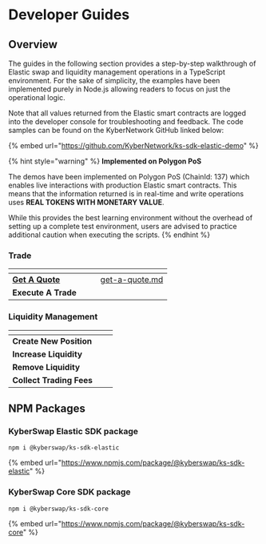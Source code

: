 # Developer Guides

## Overview

The guides in the following section provides a step-by-step walkthrough of Elastic swap and liquidity management operations in a TypeScript environment. For the sake of simplicity, the examples have been implemented purely in Node.js allowing readers to focus on just the operational logic.

Note that all values returned from the Elastic smart contracts are logged into the developer console for troubleshooting and feedback. The code samples can be found on the KyberNetwork GitHub linked below:

{% embed url="https://github.com/KyberNetwork/ks-sdk-elastic-demo" %}

{% hint style="warning" %}
**Implemented on Polygon PoS**

The demos have been implemented on Polygon PoS (ChainId: 137) which enables live interactions with production Elastic smart contracts. This means that the information returned is in real-time and write operations uses **REAL TOKENS WITH MONETARY VALUE**.

While this provides the best learning environment without the overhead of setting up a complete test environment, users are advised to practice additional caution when executing the scripts.
{% endhint %}

### Trade

<table data-view="cards"><thead><tr><th></th><th data-hidden></th><th data-hidden></th><th data-hidden data-card-target data-type="content-ref"></th></tr></thead><tbody><tr><td><a href="get-a-quote.md"><strong>Get A Quote</strong></a></td><td></td><td></td><td><a href="get-a-quote.md">get-a-quote.md</a></td></tr><tr><td><strong>Execute A Trade</strong></td><td></td><td></td><td></td></tr></tbody></table>

### Liquidity Management

<table data-view="cards"><thead><tr><th></th><th data-hidden></th><th data-hidden></th></tr></thead><tbody><tr><td><strong>Create New Position</strong></td><td></td><td></td></tr><tr><td><strong>Increase Liquidity</strong></td><td></td><td></td></tr><tr><td><strong>Remove Liquidity</strong></td><td></td><td></td></tr><tr><td><strong>Collect Trading Fees</strong></td><td></td><td></td></tr></tbody></table>

## NPM Packages

### KyberSwap Elastic SDK package

```
npm i @kyberswap/ks-sdk-elastic
```

{% embed url="https://www.npmjs.com/package/@kyberswap/ks-sdk-elastic" %}

### KyberSwap Core SDK package

```
npm i @kyberswap/ks-sdk-core
```

{% embed url="https://www.npmjs.com/package/@kyberswap/ks-sdk-core" %}
